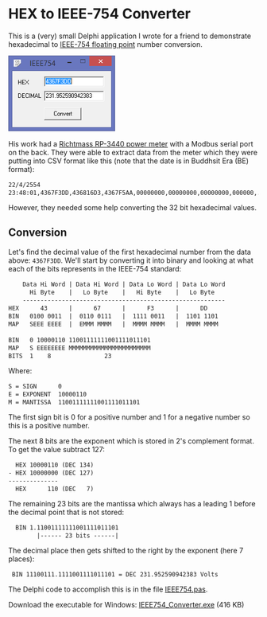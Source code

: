 # HEX to IEEE-754 Converter

This is a (very) small Delphi application I wrote for a friend to demonstrate hexadecimal to [IEEE-754 floating point](http://en.wikipedia.org/wiki/IEEE_floating_point) number conversion.  

![screenshot](https://raw.githubusercontent.com/Tominator2/HEXtoIEEE-754/master/screenshot.png)

His work had a [Richtmass RP-3440 power meter](http://www.siamenergysaving.com/product/7451/%E0%B9%80%E0%B8%9E%E0%B8%B2%E0%B9%80%E0%B8%A7%E0%B8%AD%E0%B8%A3%E0%B9%8C%E0%B8%A1%E0%B8%B4%E0%B9%80%E0%B8%95%E0%B8%AD%E0%B8%A3%E0%B9%8C__%E0%B8%A3%E0%B8%B8%E0%B9%88%E0%B8%99_RP-3440/?lang=EN) with a Modbus serial port on the back.  They were able to extract data from the meter which they were putting into CSV format like this (note that the date is in Buddhsit Era (BE) format):

```
22/4/2554 23:48:01,4367F3DD,436816D3,4367F5AA,00000000,00000000,00000000,000000,...
```
However, they needed some help converting the 32 bit hexadecimal values.

## Conversion

Let's find the decimal value of the first hexadecimal number from the data above: `4367F3DD`.  We'll start by converting it into binary and looking at what each of the bits represents in the IEEE-754 standard: 
```
    Data Hi Word | Data Hi Word | Data Lo Word | Data Lo Word
      Hi Byte    |   Lo Byte    |   Hi Byte    |   Lo Byte
    ---------------------------------------------------------
HEX      43      |      67      |      F3      |      DD 
BIN   0100 0011  |  0110 0111   |  1111 0011   |  1101 1101
MAP   SEEE EEEE  |  EMMM MMMM   |  MMMM MMMM   |  MMMM MMMM

BIN   0 10000110 11001111111001111011101
MAP   S EEEEEEEE MMMMMMMMMMMMMMMMMMMMMMM
BITS  1    8               23
```
Where:
``` 
S = SIGN      0
E = EXPONENT  10000110 
M = MANTISSA  11001111111001111011101
```

The first sign bit is 0 for a positive number and 1 for a negative number so this is a positive number.

The next 8 bits are the exponent which is stored in 2's complement format.  To get the value subtract 127:
```
  HEX 10000110 (DEC 134)
- HEX 10000000 (DEC 127)
--------------
  HEX      110 (DEC   7)
```

The remaining 23 bits are the mantissa which always has a leading 1 before the decimal point that is not stored:
```
  BIN 1.11001111111001111011101
        |------ 23 bits ------|
```
The decimal place then gets shifted to the right by the exponent (here 7 places):
```
 BIN 11100111.1111001111011101 = DEC 231.952590942383 Volts
```

The Delphi code to accomplish this is in the file [IEEE754.pas](https://github.com/Tominator2/HEXtoIEEE-754/blob/master/IEEE754.pas).

Download the executable for Windows: [IEEE754_Converter.exe](https://github.com/Tominator2/HEXtoIEEE-754/releases/download/v1.0/IEEE754_Converter.exe) (416 KB)
